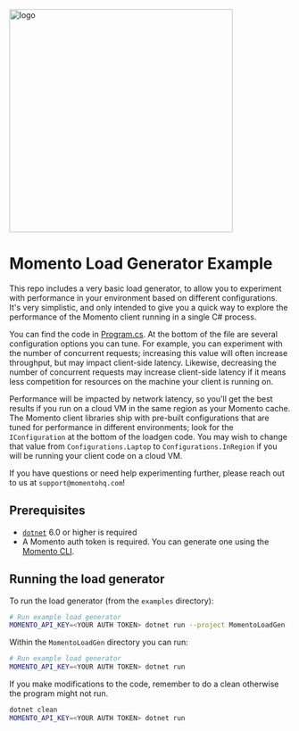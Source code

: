 <img src="https://docs.momentohq.com/img/logo.svg" alt="logo" width="400"/>

# Momento Load Generator Example

This repo includes a very basic load generator, to allow you to experiment with performance in your environment based on
different configurations. It's very simplistic, and only intended to give you a quick way to explore the performance of
the Momento client running in a single C# process.

You can find the code in [Program.cs](./Program.cs).  At the bottom of the file are several
configuration options you can tune.  For example, you can experiment with the number of concurrent requests; increasing
this value will often increase throughput, but may impact client-side latency.  Likewise, decreasing the number of
concurrent requests may increase client-side latency if it means less competition for resources on the machine your
client is running on.

Performance will be impacted by network latency, so you'll get the best results if you run on a cloud VM in the same
region as your Momento cache.  The Momento client libraries ship with pre-built configurations that are tuned for
performance in different environments; look for the `IConfiguration` at the bottom of the loadgen code.  You may wish to
change that value from `Configurations.Laptop` to `Configurations.InRegion` if you will be running your client code
on a cloud VM.

If you have questions or need help experimenting further, please reach out to us at `support@momentohq.com`!

## Prerequisites

* [`dotnet`](https://dotnet.microsoft.com/en-us/download) 6.0 or higher is required
* A Momento auth token is required.  You can generate one using the [Momento CLI](https://github.com/momentohq/momento-cli).

## Running the load generator

To run the load generator (from the `examples` directory):

```bash
# Run example load generator
MOMENTO_API_KEY=<YOUR AUTH TOKEN> dotnet run --project MomentoLoadGen
```

Within the `MomentoLoadGen` directory you can run:

```bash
# Run example load generator
MOMENTO_API_KEY=<YOUR AUTH TOKEN> dotnet run
```

If you make modifications to the code, remember to do a clean otherwise
the program might not run.

```bash
dotnet clean
MOMENTO_API_KEY=<YOUR AUTH TOKEN> dotnet run
```
